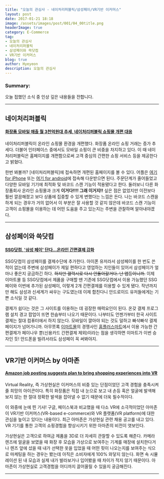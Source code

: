 ```yaml
---
title: "오늘의 관심사 - 네이처리퍼블릭/삼성페이/VR기반 이커머스"
layout: post
date: 2017-01-21 18:18
image: /assets/images/post/001/04_00title.png
headerImage: true
category: E-Commerce
tag:
- 오늘의 관심사
- 네이처리퍼블릭
- 삼성페이와 쓱닷컴
- VR기반 이커머스
blog: true
author: Hyeyeon
description: 오늘의 관심사
---
```


### Summary:

오늘 접했던 소식 중 인상 깊은 내용들을 전합니다.

---

## 네이처리퍼블릭

#### [화장품 모바일 매출 월 3천억원대 추세, 네이처리퍼블릭 쇼핑몰 개편 대응](http://www.thebk.co.kr/news/articleView.html?idxno=182340)

네이처리퍼블릭이 온라인 쇼핑몰 환경을 개편했다. 화장품 온라인 쇼핑 거래는 증가 추세다. 더불어 인터페이스 중에서도 모바일 쇼핑이 큰 비중을 차지하고 있다. 이 때 네이처리퍼블릭은 홈페이지를 개편함으로써 고객 중심의 간편한 쇼핑 서비스 등을 제공한다고 밝혔다.

한번 봐볼까? [네이처리퍼블릭]에 접속하면 개편된 홈페이지를 볼 수 있다. 어플은 [여기 for iPhone](https://itunes.apple.com/us/app/neicheolipeobeullig/id1015851259?mt=8) 또는 [여기 for android](https://play.google.com/store/apps/details?id=com.naturerepublic.app)에 접속해 다운받으면 된다. 주문단계가 줄어들었고 다양한 모바일 기기에 최적화 및 바코드 스캔 기능이 적용됐다고 한다. 둘러보니 다른 화장품회사 온라인 쇼핑몰과 크게 **이거다!!!! 그래 이거지!!** 싶은 점은 없었지만 이전보다 훨씬 깔끔해졌고 보다 상품에 집중할 수 있게 변했다는 느낌은 든다. 나는 바코드 스캔을 하게 되는 경우가 거의 없어서 이 부분은 잘 사용할 것 같지 않은데 바코드 스캔 기능이 고객이 쇼핑몰을 이용하는 데 어떤 도움을 주고 있는지는 주변을 관찰하며 알아내야겠다.

---

## 삼성페이와 쓱닷컴

#### [SSG닷컴, '삼성 페이' 단다...온라인 간편결제 강화](http://www.etnews.com/20170118000256)

SSG닷컴이 삼성페이를 결제수단에 추가한다. 아이폰 유저라서 삼성페이를 한 번도 쓴 적이 없는데 주변에 삼성페이가 제일 편하다고 영업하는 지인들이 있어서 삼성페이가 얼마나 좋은지 궁금하긴 하다. ~~하지만 갤럭시로 다시 안돌아갈거다. 난 앱등이니까.~~ 이제 이마트몰 등 SSG닷컴에서 제품을 구매할 땐 기존에 SSG닷컴에서 이용 가능했던 SSG페이와 이번에 추가된 삼성페이, 이렇게 2개 간편결제를 이용할 수 있게 됐다. 작년까지만 해도 삼성과 신세계가 싸우는 구도였는데 이제 합친다니 안드로이드 유저들에게는 기쁜 소식일 것 같다.

결제가 쉽다는 것은 그 사이트를 이용하는 데 굉장한 매력요인이 된다. 온갖 결제 프로그램 설치 경고 팝업이 뜨면 한숨부터 나오기 때문이다. 나부터도 언젠가부터 한국 사이트 결제는 절대 컴퓨터에서 하지 않는다. 모바일이 깔아야 되는 것도 덜하고 빠삭빠삭 결제 페이지가 넘어가니까. 아무쪼록 [이마트몰](http://emart.ssg.com/main.ssg)의 경쟁사인 [홈플러스마트](http://www.homeplus.co.kr/)에서 이용 가능한 간편결제가 페이나우 뿐(신용카드 간편결제 제외)이라는 점을 생각하면 이마트가 이번 승자인 듯! 안드폰을 빌려서라도 삼성페이 꼭 써봐야지.

---

## VR기반 이커머스 by 아마존

#### [Amazon job posting suggests plan to bring shopping experiences into VR](https://techcrunch.com/2017/01/19/amazon-job-posting-suggests-plans-to-bring-shopping-experiences-into-vr/?ncid=rss)

Virtual Reality, 즉 가상현실은 이커머스의 비중 있는 단점이었던 고객 경험을 충족시켜줄 희망의 아이콘이다. 특히 화장품은 직접 내 눈으로 보고 내 손등 혹은 얼굴에 발색해보지 않는 한 절대 정확한  발색을 잡아낼 수 없기 때문에 더욱 필수적이다.

이 와중에 눈에 띈 기사! 구글, 페이스북과 비교했을 때 다소 VR에 소극적이었던 아마존이 VR기반 이커머스(VR-based e-commerce)와 VR 플랫폼(VR platform)에 대한 관심을 높이고 있다는 내용이다. 최근 아마존은 가상현실 관련 채용 공고를 내고 있다. VR 기기를 통한 고객의 쇼핑경험을 향상시키기 위한 아마존의 비전이 엿보인다.

가상현실은 고객으로 하여금 제품을 3D로 더 자세히 관찰할 수 있도록 해준다. 카메라 렌즈에 얼굴을 보였을 때 화장 후 모습을 가상으로 보여주는 기계를 매장에 설치한다거나 렌즈 앞에 섰을 때 내가 선택한 옷을 입었을 때 어떤 핏이 나오는지를 보여주는 식으로 마케팅을 하는 경우는 봤는데 아직은 소비자에게 100% 와닿지 않는다. 화면 속 시뮬레이션 된 내 모습과 실제 내가 발라보거나 입어봤을 때 차이가 적지 않기 때문이다. 아마존이 가상현실로 고객경험을 어디까지 끌어올릴 수 있을지 궁금해진다.

---
